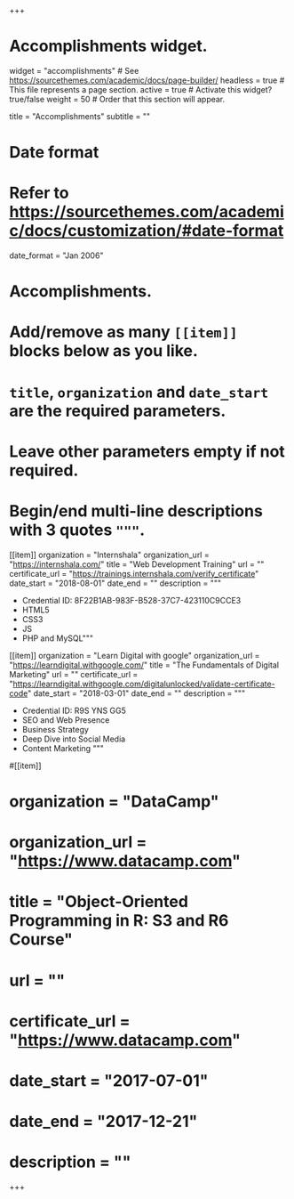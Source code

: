 +++
# Accomplishments widget.
widget = "accomplishments"  # See https://sourcethemes.com/academic/docs/page-builder/
headless = true  # This file represents a page section.
active = true  # Activate this widget? true/false
weight = 50  # Order that this section will appear.

title = "Accomplish&shy;ments"
subtitle = ""

# Date format
#   Refer to https://sourcethemes.com/academic/docs/customization/#date-format
date_format = "Jan 2006"

# Accomplishments.
#   Add/remove as many `[[item]]` blocks below as you like.
#   `title`, `organization` and `date_start` are the required parameters.
#   Leave other parameters empty if not required.
#   Begin/end multi-line descriptions with 3 quotes `"""`.

[[item]]
  organization = "Internshala"
  organization_url = "https://internshala.com/"
  title = "Web Development Training"
  url = ""
  certificate_url = "https://trainings.internshala.com/verify_certificate"
  date_start = "2018-08-01"
  date_end = ""
  description = """ 
  - Credential ID: 8F22B1AB-983F-B528-37C7-423110C9CCE3 
  - HTML5
  - CSS3 
  - JS 
  - PHP and MySQL"""

[[item]]
  organization = "Learn Digital with google"
  organization_url = "https://learndigital.withgoogle.com/"
  title = "The Fundamentals of Digital Marketing"
  url = ""
  certificate_url = "https://learndigital.withgoogle.com/digitalunlocked/validate-certificate-code"
  date_start = "2018-03-01"
  date_end = ""
  description = """ 
  - Credential ID: R9S YNS GG5 
  - SEO and Web Presence
  - Business Strategy
  - Deep Dive into Social Media
  - Content Marketing
  """
  
#[[item]]
#  organization = "DataCamp"
#  organization_url = "https://www.datacamp.com"
#  title = "Object-Oriented Programming in R: S3 and R6 Course"
#  url = ""
#  certificate_url = "https://www.datacamp.com"
#  date_start = "2017-07-01"
#  date_end = "2017-12-21"
#  description = ""

+++
